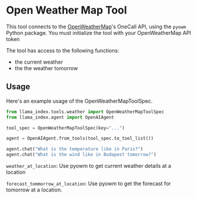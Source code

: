 # Open Weather Map Tool

This tool connects to the [OpenWeatherMap](https://openweathermap.org/api)'s OneCall API, using the `pyowm` Python package. You must initialize the tool with your OpenWeatherMap API token

The tool has access to the following functions:

- the current weather
- the the weather tomorrow

## Usage

Here's an example usage of the OpenWeatherMapToolSpec.

```python
from llama_index.tools.weather import OpenWeatherMapToolSpec
from llama_index.agent import OpenAIAgent

tool_spec = OpenWeatherMapToolSpec(key="...")

agent = OpenAIAgent.from_tools(tool_spec.to_tool_list())

agent.chat("What is the temperature like in Paris?")
agent.chat("What is the wind like in Budapest tomorrow?")
```

`weather_at_location`: Use pyowm to get current weather details at a location

`forecast_tommorrow_at_location`: Use pyowm to get the forecast for tomorrow at a location.
